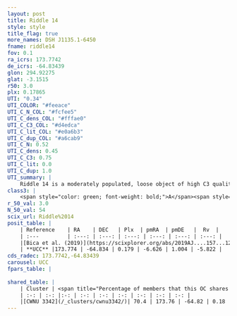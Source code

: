 ```yaml
---
layout: post
title: Riddle 14
style: style
title_flag: true
more_names: DSH J1135.1-6450
fname: riddle14
fov: 0.1
ra_icrs: 173.7742
de_icrs: -64.83439
glon: 294.92275
glat: -3.1515
r50: 3.0
plx: 0.17865
UTI: "0.34"
UTI_COLOR: "#feeace"
UTI_C_N_COL: "#fcfee5"
UTI_C_dens_COL: "#fffae0"
UTI_C_C3_COL: "#d4edca"
UTI_C_lit_COL: "#e0a6b3"
UTI_C_dup_COL: "#a6cab9"
UTI_C_N: 0.52
UTI_C_dens: 0.45
UTI_C_C3: 0.75
UTI_C_lit: 0.0
UTI_C_dup: 1.0
UTI_summary: |
    Riddle 14 is a moderately populated, loose object of high C3 quality. It is rarely studied in the literature, with no articles listed in the last 6 years. This object shares a significant percentage of members with a later reported entry.
class3: |
    <span style="color: green; font-weight: bold;">A</span><span style="color: #FFC300; font-weight: bold;">B</span>
r_50_val: 3.0
N_50_val: 54
scix_url: Riddle%2014
posit_table: |
    | Reference    | RA    | DEC   | Plx  | pmRA  | pmDE   |  Rv  |
    | :---         | :---: | :---: | :---: | :---: | :---: | :---: |
    |[Bica et al. (2019)](https://scixplorer.org/abs/2019AJ....157...12B) | 173.777 | -64.839 | -- | -- | -- | -- |
    | **UCC** |173.774 | -64.834 | 0.179 | -6.626 | 1.004 | -5.822 | 
cds_radec: 173.7742,-64.83439
carousel: UCC
fpars_table: |
    
shared_table: |
    | Cluster | <span title="Percentage of members that this OC shares with the ones listed">%</span>   | RA   | DEC   | Plx   | pmRA  | pmDE  | Rv | UTI |
    | :-: | :-: |:-: | :-: | :-: | :-: | :-: | :-: | :-: |
    |[CWNU 3342](/_clusters/cwnu3342/)| 70.4 | 173.76 | -64.82 | 0.18 | -6.61 | 1.0 | -8.13 |0.01 |
---
```

